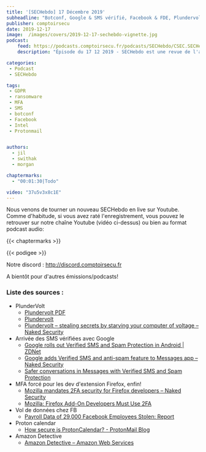 ```yaml
---
title: '[SECHebdo] 17 Décembre 2019'
subheadline: "Botconf, Google & SMS vérifié, Facebook & FDE, Plundervolt, Mozilla & MFA forcé, Rantsomware, ProtonCalendar, Amazon Detective, etc."
publisher: comptoirsecu
date: 2019-12-17
image:  /images/covers/2019-12-17-sechebdo-vignette.jpg
podcast:
    feed: https://podcasts.comptoirsecu.fr/podcasts/SECHebdo/CSEC.SECHebdo.2019-12-17.m4a
    description: "Épisode du 17 12 2019 - SECHebdo est une revue de l'actualité cybersécurité réalisée en live sur Youtube, généralement le mardi soir."

categories:
 - Podcast
 - SECHebdo

tags:
 - GDPR
 - ransomware
 - MFA
 - SMS
 - botconf
 - Facebook
 - Intel
 - Protonmail


authors:
  - jil
  - swithak
  - morgan

chaptermarks:
  - "00:01:30|Todo"

video: "37u5v3x8c1E"
---
```


Nous venons de tourner un nouveau SECHebdo en live sur Youtube. Comme d'habitude, si vous avez raté l'enregistrement, vous pouvez le retrouver sur notre chaîne Youtube (vidéo ci-dessus) ou bien au format podcast audio:

{{< chaptermarks >}}

{{< podigee >}}

Notre discord : <http://discord.comptoirsecu.fr>

A bientôt pour d'autres émissions/podcasts!

### Liste des sources :

*  PlunderVolt
	* [Plundervolt PDF](https://plundervolt.com/doc/plundervolt.pdf)
	* [Plundervolt](https://plundervolt.com/)
	* [Plundervolt – stealing secrets by starving your computer of voltage – Naked Security](https://nakedsecurity.sophos.com/2019/12/16/plundervolt-stealing-secrets-by-starving-your-computer-of-voltage/)
*  Arrivée des SMS vérifiées avec Google
	* [Google rolls out Verified SMS and Spam Protection in Android | ZDNet](https://www.zdnet.com/article/google-rolls-out-verified-sms-and-spam-protection-in-android/)
	* [Google adds Verified SMS and anti-spam feature to Messages app – Naked Security](https://nakedsecurity.sophos.com/2019/12/16/google-adds-verified-sms-and-anti-spam-feature-to-messages-app/)
	* [Safer conversations in Messages with Verified SMS and Spam Protection](https://www.blog.google/products/messages/safer-conversations-messages-verified-sms-and-spam-protection/)
*  MFA forcé pour les dev d'extension Firefox, enfin!
	* [Mozilla mandates 2FA security for Firefox developers – Naked Security](https://nakedsecurity.sophos.com/2019/12/17/mozilla-mandates-2fa-security-for-firefox-developers/)
	* [Mozilla: Firefox Add-On Developers Must Use 2FA](https://www.bankinfosecurity.com/mozilla-firefox-add-on-developers-must-use-2fa-a-13511)
*  Vol de données chez FB
	* [Payroll Data of 29,000 Facebook Employees Stolen: Report](https://www.bankinfosecurity.com/payroll-data-29000-facebook-employees-stolen-report-a-13509)
*  Proton calendar
	* [How secure is ProtonCalendar? - ProtonMail Blog](https://proton.me/blog/protoncalendar-security-model/)
*  Amazon Detective
	* [Amazon Detective – Amazon Web Services](https://aws.amazon.com/fr/detective/)
